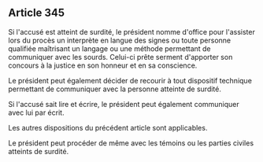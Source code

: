 Article 345
----
Si l'accusé est atteint de surdité, le président nomme d'office pour l'assister
lors du procès un interprète en langue des signes ou toute personne qualifiée
maîtrisant un langage ou une méthode permettant de communiquer avec les sourds.
Celui-ci prête serment d'apporter son concours à la justice en son honneur et en
sa conscience.

Le président peut également décider de recourir à tout dispositif technique
permettant de communiquer avec la personne atteinte de surdité.

Si l'accusé sait lire et écrire, le président peut également communiquer avec
lui par écrit.

Les autres dispositions du précédent article sont applicables.

Le président peut procéder de même avec les témoins ou les parties civiles
atteints de surdité.
